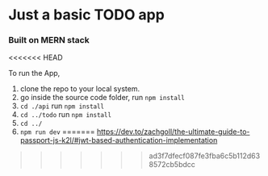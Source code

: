 # Just a basic TODO app

### Built on MERN stack
<<<<<<< HEAD

To run the App,
1. clone the repo to your local system.
2. go inside the source code folder, run `npm install`
3. `cd ./api` run `npm install`
4. `cd ../todo` run `npm install`
5. `cd ../`
6. `npm run dev`
=======
https://dev.to/zachgoll/the-ultimate-guide-to-passport-js-k2l/#jwt-based-authentication-implementation
>>>>>>> ad3f7dfecf087fe3fba6c5b112d638572cb5bdcc
